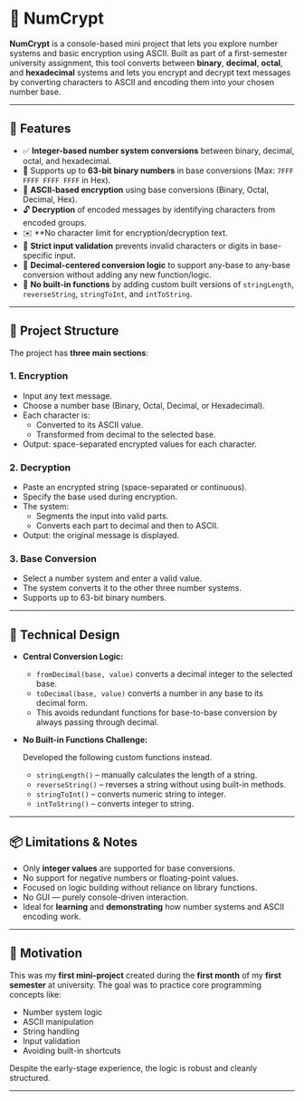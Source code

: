 # 🔐 NumCrypt

**NumCrypt** is a console-based mini project that lets you explore number systems and basic encryption using ASCII. Built as part of a first-semester university assignment, this tool converts between **binary**, **decimal**, **octal**, and **hexadecimal** systems and lets you encrypt and decrypt text messages by converting characters to ASCII and encoding them into your chosen number base.

---

## 🚀 Features

- ✅ **Integer-based number system conversions** between binary, decimal, octal, and hexadecimal.
- 💪 Supports up to **63-bit binary numbers** in base conversions (Max: `7FFF FFFF FFFF FFFF` in Hex).
- 🔐 **ASCII-based encryption** using base conversions (Binary, Octal, Decimal, Hex).
- 🔓 **Decryption** of encoded messages by identifying characters from encoded groups.
- ✉️ **No character limit for encryption/decryption text.
- 🚫 **Strict input validation** prevents invalid characters or digits in base-specific input.
- 🔄 **Decimal-centered conversion logic** to support any-base to any-base conversion without adding any new function/logic.
- 🧠 **No built-in functions** by adding custom built versions of `stringLength`, `reverseString`, `stringToInt`, and `intToString`.

---

## 🧩 Project Structure

The project has **three main sections**:

### 1. Encryption
- Input any text message.
- Choose a number base (Binary, Octal, Decimal, or Hexadecimal).
- Each character is:
  - Converted to its ASCII value.
  - Transformed from decimal to the selected base.
- Output: space-separated encrypted values for each character.

### 2. Decryption
- Paste an encrypted string (space-separated or continuous).
- Specify the base used during encryption.
- The system:
  - Segments the input into valid parts.
  - Converts each part to decimal and then to ASCII.
- Output: the original message is displayed.

### 3. Base Conversion
- Select a number system and enter a valid value.
- The system converts it to the other three number systems.
- Supports up to 63-bit binary numbers.

---

## 🔧 Technical Design

- **Central Conversion Logic:**
  - `fromDecimal(base, value)` converts a decimal integer to the selected base.
  - `toDecimal(base, value)` converts a number in any base to its decimal form.
  - This avoids redundant functions for base-to-base conversion by always passing through decimal.
  
- **No Built-in Functions Challenge:**
    
    Developed the following custom functions instead.
  - `stringLength()` – manually calculates the length of a string.
  - `reverseString()` – reverses a string without using built-in methods.
  - `stringToInt()` – converts numeric string to integer.
  - `intToString()` – converts integer to string.

---

## 📦 Limitations & Notes

- Only **integer values** are supported for base conversions.
- No support for negative numbers or floating-point values.
- Focused on logic building without reliance on library functions.
- No GUI — purely console-driven interaction.
- Ideal for **learning** and **demonstrating** how number systems and ASCII encoding work.

---

## 🧠 Motivation

This was my **first mini-project** created during the **first month** of my **first semester** at university. The goal was to practice core programming concepts like:
- Number system logic
- ASCII manipulation
- String handling
- Input validation
- Avoiding built-in shortcuts

Despite the early-stage experience, the logic is robust and cleanly structured.

---
